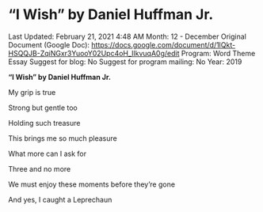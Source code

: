 # “I Wish” by Daniel Huffman Jr.

Last Updated: February 21, 2021 4:48 AM
Month: 12 - December
Original Document (Google Doc): https://docs.google.com/document/d/1lQkt-HSQQJB-ZqiNGxr3YuooY02Upc4oH_IlkvuqA0g/edit
Program: Word Theme Essay
Suggest for blog: No
Suggest for program mailing: No
Year: 2019

**“I Wish” by Daniel Huffman Jr.**

My grip is true

Strong but gentle too

Holding such treasure

This brings me so much pleasure

What more can I ask for

Three and no more

We must enjoy these moments before they’re gone

And yes, I caught a Leprechaun